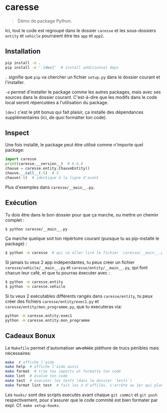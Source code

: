 # caresse

> Démo de package Python.

Ici, tout le code est regroupé dans le dossier `caresse` et les sous-dossiers `entity` et `vehicle` pourraient être tes
`app` et `app2`.


## Installation

```bash
pip install -e .
pip install -e '.[dev]'  # install additionnal deps
```

`.` signifie que `pip` va chercher un fichier `setup.py` dans le dossier courant et l'installer.

`-e` permet d'installer le package comme les autres packages, mais avec ses sources dans le dossier courant.
C'est-à-dire que les modifs dans le code local seront répercutées à l'utilisation du package.

`[dev]` c'est le ptit bonus qui fait plaisir, ça installe des dépendances supplémentaires (ici, de quoi formatter ton
code).


## Inspect

Une fois installé, le package peut être utilisé comme n'importe quel package:

```python
import caresse
print(caresse.__version__)  # 6.6.6
chauve = caresse.entity.ChauveEntity()
chauve.__call__(-5)  # 5
chauve(-5)  # identique à la ligne d'avant
```

Plus d'exemples dans `caresse/__main__.py`.


## Exécution

Tu dois être dans le bon dossier pour que ça marche, ou mettre un chemin complet :

```bash
$ python caresse/__main__.py
```

Ça marche quelque soit ton répértoire courant (puisque tu as pip-installé le package) :

```bash
$ python -m caresse  # qui va aller lire le fichier `caresse/__main__.py` directement
```

Si jamais tu veux 2 app indépendantes, tu peux créer un fichier `caresse/vehicle/__main__.py` et
`caresse/entity/__main__.py`, qui font chacun leur café, et que tu pourras éxecuter avec :

```bash
$ python -m caresse.entity
$ python -m caresse.vehicle
```

Si tu veux 2 exécutables différents rangés dans `caresse/entity`, tu peux créer des fichiers `caresse/entity/exec1.py`
et `caresse/entity/mon_programme.py`, que tu executeras via:

```bash
python -m caresse.entity.exec1
python -m caresse.entity.mon_programme
```



## Cadeaux Bonux

Le `Makefile` permet d'automatiser ~~un chiée~~ pléthore de trucs pénibles mais nécessaires:

```bash
make  # affiche l'aide
make help  # affiche l'aide aussi
make format  # trie tes imports et formatte ton code
make lint  # évalue ton code
make test  # executer les tests (dans le dossier `tests`)
make format lint test  # fait les 3 d'affilés, s'arrête au 1er qui plante
```

Les `hooks/` sont des scripts executés avant chaque `git commit` et `git push` respectivement, pour s'assurer que le
code commité est bien formater par expl. Cf. `make setup-hooks`.
